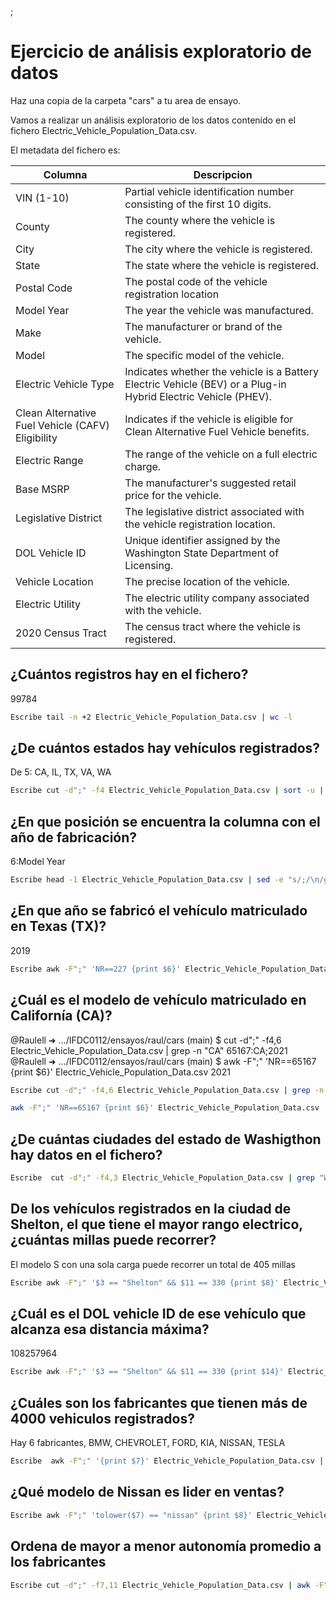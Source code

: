 ;

# Ejercicio de análisis exploratorio de datos

Haz una copia de la carpeta "cars" a tu area de ensayo.

Vamos a realizar un análisis exploratorio de los datos contenido en el fichero Electric_Vehicle_Population_Data.csv.

El metadata del fichero es:

|Columna | Descripcion|
|----------|-----------|
|VIN (1-10)| Partial vehicle identification number consisting of the first 10 digits.|
|County| The county where the vehicle is registered.|
|City| The city where the vehicle is registered.|
|State| The state where the vehicle is registered.|
|Postal Code| The postal code of the vehicle registration location|
|Model Year| The year the vehicle was manufactured.|
|Make| The manufacturer or brand of the vehicle.|
|Model| The specific model of the vehicle.|
|Electric Vehicle Type| Indicates whether the vehicle is a Battery Electric Vehicle (BEV) or a Plug-in Hybrid Electric Vehicle (PHEV).|
|Clean Alternative Fuel Vehicle (CAFV) Eligibility| Indicates if the vehicle is eligible for Clean Alternative Fuel Vehicle benefits.|
|Electric Range| The range of the vehicle on a full electric charge.|
|Base MSRP| The manufacturer's suggested retail price for the vehicle.|
|Legislative District| The legislative district associated with the vehicle registration location.|
|DOL Vehicle ID| Unique identifier assigned by the Washington State Department of Licensing.|
|Vehicle Location| The precise location of the vehicle.|
|Electric Utility| The electric utility company associated with the vehicle.|
|2020 Census Tract| The census tract where the vehicle is registered.|

## ¿Cuántos registros hay en el fichero?
99784
```bash
Escribe tail -n +2 Electric_Vehicle_Population_Data.csv | wc -l
```

## ¿De cuántos estados hay vehículos registrados?
De 5: CA, IL, TX, VA, WA
```bash
Escribe cut -d";" -f4 Electric_Vehicle_Population_Data.csv | sort -u | grep -v "State"
```
## ¿En que posición se encuentra la columna con el año de fabricación?

6:Model Year

```bash
Escribe head -1 Electric_Vehicle_Population_Data.csv | sed -e "s/;/\n/g" | grep -n "Model Year"
```
## ¿En que año se fabricó el vehículo matriculado en Texas (TX)?
2019
```bash
Escribe awk -F";" 'NR==227 {print $6}' Electric_Vehicle_Population_Data.csv:
```
## ¿Cuál es el modelo de vehículo matriculado en Californía (CA)?

@Raulell ➜ .../IFDC0112/ensayos/raul/cars (main) $ cut -d";" -f4,6 Electric_Vehicle_Population_Data.csv | grep -n "CA"
65167:CA;2021
@Raulell ➜ .../IFDC0112/ensayos/raul/cars (main) $ awk -F";" 'NR==65167 {print $6}' Electric_Vehicle_Population_Data.csv
2021

```bash
Escribe cut -d";" -f4,6 Electric_Vehicle_Population_Data.csv | grep -n "CA"

awk -F";" 'NR==65167 {print $6}' Electric_Vehicle_Population_Data.csv
```
## ¿De cuántas ciudades del estado de Washigthon hay datos en el fichero?

```bash
Escribe  cut -d";" -f4,3 Electric_Vehicle_Population_Data.csv | grep "WA" | sort -u | wc -l
```
## De los vehículos registrados en la ciudad de Shelton, el que tiene el mayor rango electrico, ¿cuántas millas puede recorrer?
El modelo S con una sola carga puede recorrer un total de 405 millas
```bash
Escribe awk -F";" '$3 == "Shelton" && $11 == 330 {print $8}' Electric_Vehicle_Population_Data.csv

```
## ¿Cuál es el DOL vehicle ID de ese vehículo que alcanza esa distancia máxima?
108257964
```bash
Escribe awk -F";" '$3 == "Shelton" && $11 == 330 {print $14}' Electric_Vehicle_Population_Data.csv
```
## ¿Cuáles son los fabricantes que tienen más de 4000 vehiculos registrados?
Hay 6 fabricantes, BMW, CHEVROLET, FORD, KIA, NISSAN, TESLA

```bash
Escribe  awk -F";" '{print $7}' Electric_Vehicle_Population_Data.csv | sort | uniq -c | awk '$1 > 4000' | nl
```

## ¿Qué modelo de Nissan es lider en ventas?

```bash
Escribe awk -F";" 'tolower($7) == "nissan" {print $8}' Electric_Vehicle_Population_Data.csv | sort | uniq -c
```

## Ordena de mayor a menor autonomía promedio a los fabricantes

```bash
Escribe cut -d";" -f7,11 Electric_Vehicle_Population_Data.csv | awk -F";" '{sum[$1] += $2; count[$1]++} END {for (m in sum) printf "%s %.2f\n", m, sum[m] / count[m]}' | sort -nr -k2
```